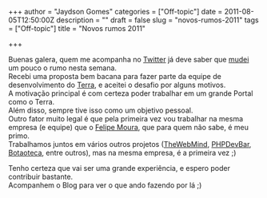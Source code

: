 +++
author = "Jaydson Gomes"
categories = ["Off-topic"]
date = 2011-08-05T12:50:00Z
description = ""
draft = false
slug = "novos-rumos-2011"
tags = ["Off-topic"]
title = "Novos rumos 2011"

+++

Buenas galera, quem me acompanha no [Twitter](http://twitter.com/jaydson) já deve saber que [mudei](http://twitter.com/#!/jaydson/status/98070762879062016) um pouco o rumo nesta semana.  
Recebi uma proposta bem bacana para fazer parte da equipe de desenvolvimento do [Terra](http://www.terra.com.br/portal/), e aceitei o desafio por alguns motivos.  
A motivação principal é com certeza poder trabalhar em um grande Portal como o Terra.   
Além disso, sempre tive isso como um objetivo pessoal.  
Outro fator muito legal é que pela primeira vez vou trabalhar na mesma empresa (e equipe) que o [Felipe Moura](http://twitter.com/#!/felipenmoura), que para quem não sabe, é meu primo.  
Trabalhamos juntos em vários outros projetos ([TheWebMind](https://github.com/felipenmoura/theWebMind), [PHPDevBar](https://addons.mozilla.org/en-US/firefox/addon/php-developer-toolbar/), [Botaoteca](http://www.botaoteca.xpg.com.br/), entre outros), mas na mesma empresa, é a primeira vez ;)  

Tenho certeza que vai ser uma grande experiência, e espero poder contribuir bastante.  
Acompanhem o Blog para ver o que ando fazendo por lá ;)  